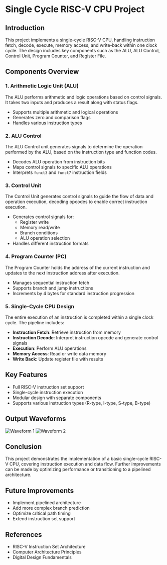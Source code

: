 # Single Cycle RISC-V CPU Project

## Introduction
This project implements a single-cycle RISC-V CPU, handling instruction fetch, decode, execute, memory access, and write-back within one clock cycle. The design includes key components such as the ALU, ALU Control, Control Unit, Program Counter, and Register File.

## Components Overview

### 1. **Arithmetic Logic Unit (ALU)**
The ALU performs arithmetic and logic operations based on control signals. It takes two inputs and produces a result along with status flags.
- Supports multiple arithmetic and logical operations
- Generates zero and comparison flags
- Handles various instruction types

### 2. **ALU Control**
The ALU Control unit generates signals to determine the operation performed by the ALU, based on the instruction type and function codes.
- Decodes ALU operation from instruction bits
- Maps control signals to specific ALU operations
- Interprets `funct3` and `funct7` instruction fields

### 3. **Control Unit**
The Control Unit generates control signals to guide the flow of data and operation execution, decoding opcodes to enable correct instruction execution.
- Generates control signals for:
  - Register write
  - Memory read/write
  - Branch conditions
  - ALU operation selection
- Handles different instruction formats

### 4. **Program Counter (PC)**
The Program Counter holds the address of the current instruction and updates to the next instruction address after execution.
- Manages sequential instruction fetch
- Supports branch and jump instructions
- Increments by 4 bytes for standard instruction progression

### 5. **Single-Cycle CPU Design**
The entire execution of an instruction is completed within a single clock cycle. The pipeline includes:
- **Instruction Fetch**: Retrieve instruction from memory
- **Instruction Decode**: Interpret instruction opcode and generate control signals
- **Execution**: Perform ALU operations
- **Memory Access**: Read or write data memory
- **Write Back**: Update register file with results

## Key Features
- Full RISC-V instruction set support
- Single-cycle instruction execution
- Modular design with separate components
- Supports various instruction types (R-type, I-type, S-type, B-type)

## Output Waveforms


![Waveform 1](RISC-V-singlecycle\waveform1.jpg)
![Waveform 2](./waveforms/waveform2.png)

## Conclusion
This project demonstrates the implementation of a basic single-cycle RISC-V CPU, covering instruction execution and data flow. Further improvements can be made by optimizing performance or transitioning to a pipelined architecture.

## Future Improvements
- Implement pipelined architecture
- Add more complex branch prediction
- Optimize critical path timing
- Extend instruction set support

## References
- RISC-V Instruction Set Architecture
- Computer Architecture Principles
- Digital Design Fundamentals
```

